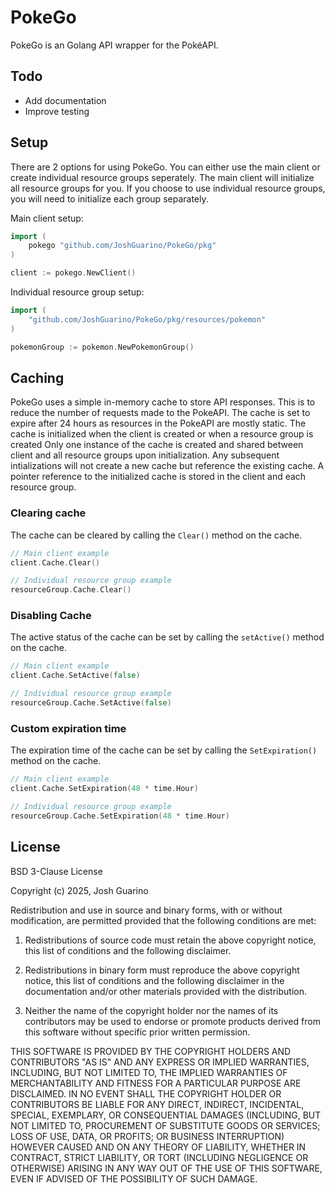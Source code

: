 # PokeGo

PokeGo is an Golang API wrapper for the PokéAPI.

## Todo
- Add documentation
- Improve testing

## Setup
There are 2 options for using PokeGo. You can either use the main client or create individual resource groups seperately. 
The main client will initialize all resource groups for you. If you choose to use individual resource groups, 
you will need to initialize each group separately.

Main client setup:
```go 
import (
    pokego "github.com/JoshGuarino/PokeGo/pkg"
)

client := pokego.NewClient()
```
Individual resource group setup:
```go
import (
    "github.com/JoshGuarino/PokeGo/pkg/resources/pokemon"
)

pokemonGroup := pokemon.NewPokemonGroup()
```


## Caching
PokeGo uses a simple in-memory cache to store API responses. This is to reduce the number of requests made to the PokeAPI. 
The cache is set to expire after 24 hours as resources in the PokeAPI are mostly static. 
The cache is initialized when the client is created or when a resource group is created
Only one instance of the cache is created and shared between client and all resource groups upon initialization.
Any subsequent intializations will not create a new cache but reference the existing cache.
A pointer reference to the initialized cache is stored in the client and each resource group.

### Clearing cache
The cache can be cleared by calling the `Clear()` method on the cache. 
```go
// Main client example
client.Cache.Clear()

// Individual resource group example
resourceGroup.Cache.Clear()
```

### Disabling Cache
The active status of the cache can be set by calling the `setActive()` method on the cache. 
```go
// Main client example
client.Cache.SetActive(false)

// Individual resource group example
resourceGroup.Cache.SetActive(false)
```
### Custom expiration time
The expiration time of the cache can be set by calling the `SetExpiration()` method on the cache. 
```go
// Main client example
client.Cache.SetExpiration(48 * time.Hour)

// Individual resource group example
resourceGroup.Cache.SetExpiration(48 * time.Hour)
```

## License
BSD 3-Clause License

Copyright (c) 2025, Josh Guarino

Redistribution and use in source and binary forms, with or without
modification, are permitted provided that the following conditions are met:

1. Redistributions of source code must retain the above copyright notice, this
   list of conditions and the following disclaimer.

2. Redistributions in binary form must reproduce the above copyright notice,
   this list of conditions and the following disclaimer in the documentation
   and/or other materials provided with the distribution.

3. Neither the name of the copyright holder nor the names of its
   contributors may be used to endorse or promote products derived from
   this software without specific prior written permission.

THIS SOFTWARE IS PROVIDED BY THE COPYRIGHT HOLDERS AND CONTRIBUTORS "AS IS"
AND ANY EXPRESS OR IMPLIED WARRANTIES, INCLUDING, BUT NOT LIMITED TO, THE
IMPLIED WARRANTIES OF MERCHANTABILITY AND FITNESS FOR A PARTICULAR PURPOSE ARE
DISCLAIMED. IN NO EVENT SHALL THE COPYRIGHT HOLDER OR CONTRIBUTORS BE LIABLE
FOR ANY DIRECT, INDIRECT, INCIDENTAL, SPECIAL, EXEMPLARY, OR CONSEQUENTIAL
DAMAGES (INCLUDING, BUT NOT LIMITED TO, PROCUREMENT OF SUBSTITUTE GOODS OR
SERVICES; LOSS OF USE, DATA, OR PROFITS; OR BUSINESS INTERRUPTION) HOWEVER
CAUSED AND ON ANY THEORY OF LIABILITY, WHETHER IN CONTRACT, STRICT LIABILITY,
OR TORT (INCLUDING NEGLIGENCE OR OTHERWISE) ARISING IN ANY WAY OUT OF THE USE
OF THIS SOFTWARE, EVEN IF ADVISED OF THE POSSIBILITY OF SUCH DAMAGE.
